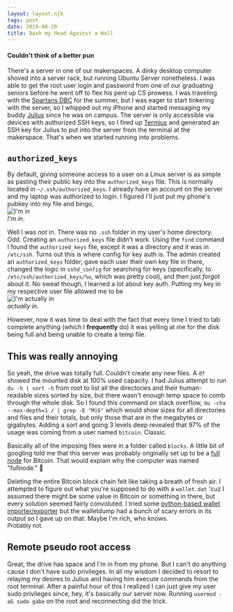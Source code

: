 ```yaml
---
layout: layout.njk
tags: post
date: 2019-08-20
title: Bash my Head Against a Wall
---
```


#### Couldn't think of a better pun

There's a server in one of our makerspaces. A dinky desktop computer shoved into a server rack, but running Ubuntu Server nonetheless.
I was able to get the root user login and password from one of our graduating seniors before he went off to flex his pent up CS prowess. I was traveling with the [Spartans DBC](https://spartansdbc.org/ "Spartans Drum and Bugle Corps") for the summer, but I was eager to start tinkering with the server, so I whipped out my iPhone and started messaging my buddy [Julius](https://www.linkedin.com/in/juliusfrost/ "Jules") since he was on campus. The server is only accessible via devices with authorized SSH keys, so I fired up [Termius](https://termius.com "Tunneling on the go") and generated an SSH key for Julius to put into the server from the terminal at the makerspace. That's when we started running into problems.

## `authorized_keys`
By default, giving someone access to a user on a Linux server is as simple as pasting their public key into the `authorized_keys` file. This is normally located in `~/.ssh/authorized_keys`. I already have an account on the server and my laptop was authorized to login. I figured I'll just put my phone's pubkey into my file and bingo,  
![I'm in](https://thumbs.gfycat.com/LightheartedObviousBlowfish-size_restricted.gif)  
*I'm in*.

Well I was *not* in. There was no `.ssh` folder in my user's home directory. Odd. Creating an `authorized_keys` file didn't work. Using the `find` command I found the `authorized_keys` file, except it was a directory and it was in `/etc/ssh`. Turns out this is where config for key auth is. The admin created an `authorized_keys` folder, gave each user their own key file in there, changed the logic in `sshd_config` for searching for keys (specifically, to `/etc/ssh/authorized_keys/%u`, which was pretty cool), and then just *forgot* about it. No sweat though, I learned a lot about key auth. Putting my key in my respective user file allowed me to be  
![I'm actually in](https://thumbs.gfycat.com/LightheartedObviousBlowfish-size_restricted.gif)  
*actually in*.

However, now it was time to deal with the fact that every time I tried to tab complete anything (which I **frequently** do) it was yelling at me for the disk being full and being unable to create a temp file.

## This was really annoying

So yeah, the drive was totally full. Couldn't create any new files. A `df` showed the mounted disk at 100% used capacity. I had Julius attempt to run `du -h | sort -h` from root to list all the directories and their human-readable sizes sorted by size, but there wasn't enough temp space to comb through the whole disk. So I found this command on stack overflow, `du -cha --max-depth=1 / | grep -E "M|G"` which would show sizes for all directories and files and their totals, but only those that are in the megabytes or gigabytes. Adding a sort and going 3 levels deep revealed that 97% of the usage was coming from a user named `bitcoin`. Classic.

Basically all of the imposing files were in a folder called `blocks`. A little bit of googling told me that this server was probably originally set up to be a [full node](https://bitcoin.org/en/full-node#linux-instructions) for Bitcoin. That would explain why the computer was named "fullnode." :grimacing:

Deleting the entire Bitcoin block chain felt like taking a breath of fresh air. I attempted to figure out what you're supposed to do with a `wallet.dat` 'cuz I assumed there might be some value in Bitcoin or something in there, but every solution seemed fairly convoluted. I tried some [python-based wallet importer/exporter](https://github.com/jackjack-jj/pywallet "Pywallet") but the walletdump had a bunch of scary errors in its output so I gave up on that. Maybe I'm rich, who knows.  
<font size="2.5">Probably not.</font>

## Remote pseudo root access

Great, the drive has space and I'm in from my phone. But I can't do anything cause I don't have sudo privileges. In all my wisdom I decided to resort to relaying my desires to Julius and having him execute commands from the root terminal. After a painful hour of this I realized I can just give my user sudo privileges since, hey, it's basically our server now. Running `usermod -aG sudo gabe` on the root and reconnecting did the trick.

